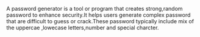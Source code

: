A password generator is a tool or program that creates strong,random password to enhance security.It helps users generate complex password that are difficult to guess or crack.These password typically include mix of the uppercae ,lowecase letters,number and special charcter.
